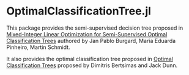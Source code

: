 # OptimalClassificationTree.jl

This package provides the semi-supervised decision tree proposed in [Mixed-Integer Linear Optimization for Semi-Supervised Optimal Classification Trees](https://arxiv.org/abs/2401.09848) authored by Jan Pablo Burgard, Maria Eduarda Pinheiro, Martin Schmidt.

It also provides the optimal classification tree proposed in [Optimal Classification Trees](https://link.springer.com/article/10.1007/s10994-017-5633-9) proposed by   Dimitris Bertsimas and Jack Dunn.
